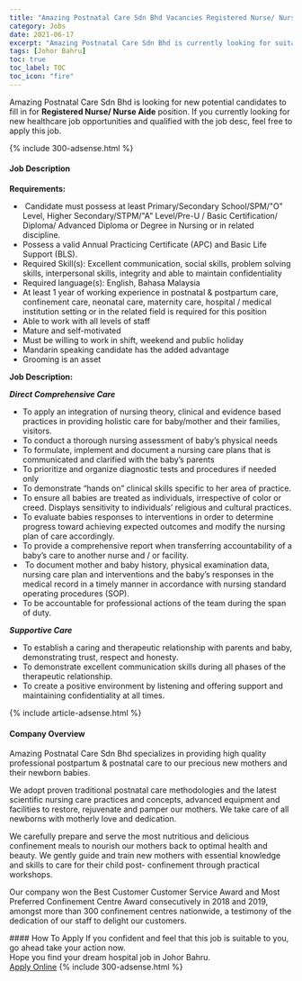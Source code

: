```yaml
---
title: "Amazing Postnatal Care Sdn Bhd Vacancies Registered Nurse/ Nurse Aide" 
category: Jobs 
date: 2021-06-17 
excerpt: "Amazing Postnatal Care Sdn Bhd is currently looking for suitable person to fill in the Registered Nurse/ Nurse Aide which positioned at Johor Bahru" 
tags: [Johor Bahru] 
toc: true 
toc_label: TOC 
toc_icon: "fire" 
--- 
```


<p>Amazing Postnatal Care Sdn Bhd is looking for new potential candidates to fill in for <b>Registered Nurse/ Nurse Aide</b> position. If you currently looking for new healthcare job opportunities and qualified with the job desc, feel free to apply this job.
</p>{% include 300-adsense.html %} 
<div><div><h4>Job Description</h4></div><div><div><span><div><p><strong>Requirements:</strong></p><ul><li>&#160;Candidate must possess at least Primary/Secondary School/SPM/"O" Level, Higher Secondary/STPM/"A" Level/Pre-U / Basic Certification/ Diploma/ Advanced Diploma or Degree in Nursing or in related discipline.</li><li>Possess a valid Annual Practicing Certificate (APC) and Basic Life Support (BLS).</li><li>Required Skill(s): Excellent communication, social skills, problem solving skills, interpersonal skills, integrity and able to maintain confidentiality</li><li>Required language(s): English, Bahasa Malaysia</li><li>At least 1 year of working experience in postnatal &amp; postpartum care, confinement care, neonatal care, maternity care, hospital / medical institution setting or in the related field is required for this position</li><li>Able to work with all levels of staff</li><li>Mature and self-motivated</li><li>Must be willing to work in shift, weekend and public holiday</li><li>Mandarin speaking candidate has the added advantage</li><li>Grooming is an asset</li></ul><p><strong>Job Description:</strong></p><p><strong><em>Direct Comprehensive Care</em></strong></p><ul><li>To apply an integration of nursing theory, clinical and evidence based practices in providing holistic care for baby/mother and their families, visitors.</li><li>To conduct a thorough nursing assessment of baby&#8217;s physical needs</li><li>To formulate, implement and document a nursing care plans that is communicated and clarified with the baby&#8217;s parents</li><li>To prioritize and organize diagnostic tests and procedures if needed only</li><li>To demonstrate &#8220;hands on&#8221; clinical skills specific to her area of practice.</li><li>To ensure all babies are treated as individuals, irrespective of color or creed. Displays sensitivity to individuals&#8217; religious and cultural practices.</li><li>To evaluate babies responses to interventions in order to determine progress toward achieving expected outcomes and modify the nursing plan of care accordingly.</li><li>To provide a comprehensive report when transferring accountability of a baby&#8217;s care to another nurse and / or facility.</li><li>&#160;To document mother and baby history, physical examination data, nursing care plan and interventions and the baby&#8217;s responses in the medical record in a timely manner in accordance with nursing standard operating procedures (SOP).</li><li>To be accountable for professional actions of the team during the span of duty.</li></ul><p><strong><em>Supportive Care</em></strong></p><ul><li>To establish a caring and therapeutic relationship with parents and baby, demonstrating trust, respect and honesty.</li><li>To demonstrate excellent communication skills during all phases of the therapeutic relationship.</li><li>To create a positive environment by listening and offering support and maintaining confidentiality at all times.&#160;</li></ul></div></span></div></div></div> 
{% include article-adsense.html %} 
<div><div><h4>Company Overview</h4></div><div><div><span><div><p>Amazing Postnatal Care Sdn Bhd specializes in providing high quality professional postpartum &amp; postnatal care to our precious new mothers and their newborn babies.</p><p>We adopt proven traditional postnatal care methodologies and the latest scientific nursing care practices and concepts, advanced equipment and facilities to restore, rejuvenate and pamper our mothers. We take care of all newborns with motherly love and dedication.</p><p>We carefully prepare and serve the most nutritious and delicious confinement meals to nourish our mothers back to optimal health and beauty. We gently guide and train new mothers with essential knowledge and skills to care for their child post- confinement through practical workshops.</p><p>Our company won the Best Customer Customer Service Award and Most Preferred Confinement Centre Award consecutively in 2018 and 2019, amongst more than 300 confinement centres nationwide, a testimony of the dedication of our staff to delight our customers.</p></div></span></div></div></div> 
#### How To Apply 
If you confident and feel that this job is suitable to you, go ahead take your action now. <br/> 
Hope you find your dream hospital job in Johor Bahru. <br/> 
<a href="https://www.jobstreet.com.my/en/job/registered-nurse-nurse-aide-4584159?jobId=jobstreet-my-job-4584159" class="btn btn--warning" target="_blank" rel="nofollow noopenner">Apply Online</a> 
{% include 300-adsense.html %} 